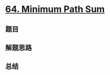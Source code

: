 # [64. Minimum Path Sum](https://leetcode.com/problems/minimum-path-sum/)

## 题目


## 解题思路


## 总结



